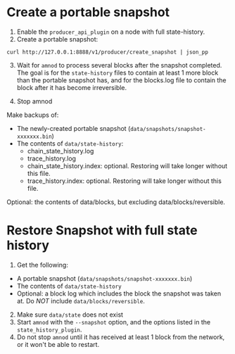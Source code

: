 # Create a portable snapshot

1. Enable the `producer_api_plugin` on a node with full state-history.
2. Create a portable snapshot:
```
curl http://127.0.0.1:8888/v1/producer/create_snapshot | json_pp
```

3. Wait for `amnod` to process several blocks after the snapshot completed. The goal is for the `state-history` files to contain at least 1 more block than the portable snapshot has, and for the blocks.log file to contain the block after it has become irreversible.

4. Stop amnod

Make backups of:
- The newly-created portable snapshot (`data/snapshots/snapshot-xxxxxxx.bin`)
- The contents of `data/state-history`:
  - chain_state_history.log
  - trace_history.log
  - chain_state_history.index: optional. Restoring will take longer without this file.
  - trace_history.index: optional. Restoring will take longer without this file.

Optional: the contents of data/blocks, but excluding data/blocks/reversible.

# Restore Snapshot with full state history

1. Get the following:

- A portable snapshot (`data/snapshots/snapshot-xxxxxxx.bin`)
- The contents of `data/state-history`
- Optional: a block log which includes the block the snapshot was taken at. Do *NOT* include `data/blocks/reversible`.

2. Make sure `data/state` does not exist
3. Start `amnod` with the `--snapshot` option, and the options listed in the `state_history_plugin`.
4. Do not stop `amnod` until it has received at least 1 block from the network, or it won't be able to restart.
